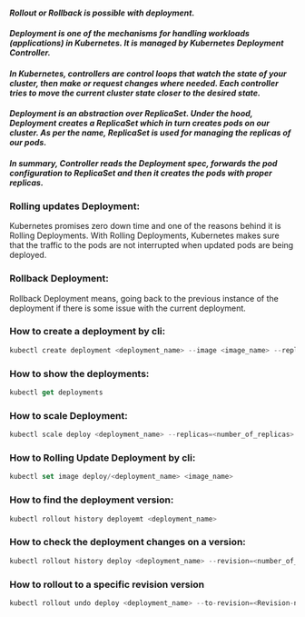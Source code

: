#### _Rollout or Rollback is  possible with deployment._

#### _Deployment is one of the mechanisms for handling workloads (applications) in Kubernetes. It is managed by Kubernetes Deployment Controller._

#### _In Kubernetes, controllers are control loops that watch the state of your cluster, then make or request changes where needed. Each controller tries to move the current cluster state closer to the desired state._

#### _Deployment is an abstraction over ReplicaSet. Under the hood, Deployment creates a ReplicaSet which in turn creates pods on our cluster. As per the name, ReplicaSet is used for managing the replicas of our pods._

#### _In summary, Controller reads the Deployment spec, forwards the pod configuration to ReplicaSet and then it creates the pods with proper replicas._


### Rolling updates Deployment:
Kubernetes promises zero down time and one of the reasons behind it is Rolling Deployments. With Rolling Deployments, Kubernetes makes sure that the traffic to the pods are not interrupted when updated pods are being deployed.


### Rollback Deployment:
Rollback Deployment means, going back to the previous instance of the deployment if there is some issue with the current deployment.


### How to create a deployment by cli:
```Actionscript
kubectl create deployment <deployment_name> --image <image_name> --replicas <number_of_replicas>
```

### How to show the deployments:
```Actionscript
kubectl get deployments
```

### How to scale Deployment: 
```Actionscript
kubectl scale deploy <deployment_name> --replicas=<number_of_replicas>
```

### How to Rolling Update Deployment by cli:
```Actionscript
kubectl set image deploy/<deployment_name> <image_name>
```

### How to find the deployment version:
```Actionscript
kubectl rollout history deployemt <deployment_name> 
```

### How to check the deployment changes on a version:
```Actionscript
kubectl rollout history deploy <deployment_name> --revision=<number_of_revision>
```

### How to rollout to a specific revision version
```Actionscript
kubectl rollout undo deploy <deployment_name> --to-revision=<Revision-no>
```


